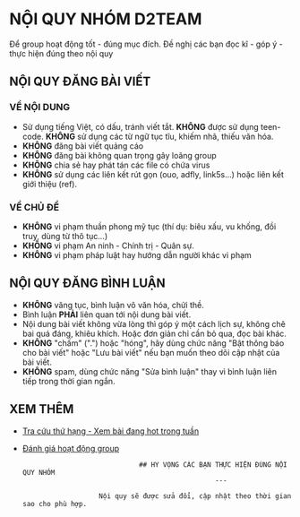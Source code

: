 # NỘI QUY NHÓM D2TEAM

Để group hoạt động tốt - đúng mục đích. Đề nghị các bạn đọc kĩ - góp ý - thực hiện đúng theo nội quy

## NỘI QUY ĐĂNG BÀI VIẾT

### VỀ NỘI DUNG
- Sử dụng tiếng Việt, có dấu, tránh viết tắt. **KHÔNG** được sử dụng teen-code. **KHÔNG** sử dụng các từ ngữ tục tĩu, khiếm nhã, thiếu văn hóa.
- **KHÔNG** đăng bài viết quảng cáo 
- **KHÔNG** đăng bài không quan trọng gây loãng group
- **KHÔNG** chia sẻ hay phát tán các file có chứa virus
- **KHÔNG** sử dụng các liên kết rút gọn (ouo, adfly, link5s...) hoặc liên kết giới thiệu (ref).

### VỀ CHỦ ĐỀ
- **KHÔNG** vi phạm thuần phong mỹ tục (thí dụ: biêu xấu, vu khống, đồi truỵ, dùng từ thô tục...)
- **KHÔNG** vi phạm An ninh - Chính trị - Quân sự.
- **KHÔNG** vi phạm pháp luật hay hướng dẫn người khác vi phạm

## NỘI QUY ĐĂNG BÌNH LUẬN

- **KHÔNG** văng tục, bình luận vô văn hóa, chửi thề.
- Bình luận **PHẢI** liên quan tới nội dung bài viết.
- Nội dung bài viết không vừa lòng thì góp ý một cách lịch sự, không chê bai quá đáng, khiêu khích. Hoặc đơn giản chỉ cần bỏ qua, đọc bài khác.
- **KHÔNG** "chấm" (".") hoặc "hóng", hãy dùng chức năng "Bật thông báo cho bài viết" hoặc "Lưu bài viết" nếu bạn muốn theo dõi cập nhật của bài viết.
- **KHÔNG** spam, dùng chức năng "Sửa bình luận" thay vì bình luận liên tiếp trong thời gian ngắn.

## XEM THÊM
- [Tra cứu thứ hạng - Xem bài đang hot trong tuần](ranking-d2team.md)
- [Đánh giá hoạt động group](hoatdong.md)


                                   ## HY VỌNG CÁC BẠN THỰC HIỆN ĐÚNG NỘI QUY NHÓM
                                                      ---

                         Nội quy sẽ được sửa đổi, cập nhật theo thời gian sao cho phù hợp.

